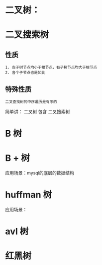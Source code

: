 #  二叉树：



# 二叉搜索树
## 性质
    1. 左子树节点均小于根节点，右子树节点均大于根节点
    2. 各个子节点也是如此
## 特殊性质
    二叉查找树的中序遍历是有序的

简单讲： 二叉树 包含  二叉搜索树

# B 树

# B + 树
应用场景：mysql的底层的数据结构

# huffman 树
应用场景：

# avl 树

# 红黑树